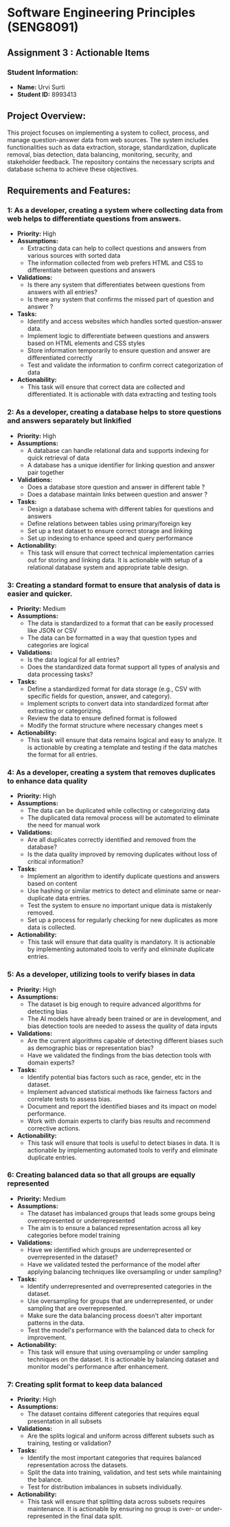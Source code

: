 # Software Engineering Principles (SENG8091)

## Assignment 3 : Actionable Items

### Student Information:
- **Name:** Urvi Surti  
- **Student ID:** 8993413  

## Project Overview:
This project focuses on implementing a system to collect, process, and manage question-answer data from web sources. The system includes functionalities such as data extraction, storage, standardization, duplicate removal, bias detection, data balancing, monitoring, security, and stakeholder feedback. The repository contains the necessary scripts and database schema to achieve these objectives.

## Requirements and Features:

### 1: As a developer, creating a system where collecting data from web helps to differentiate questions from answers.
- **Priority:** High
- **Assumptions:** 
    - Extracting data can help to collect questions and answers from various sources with sorted data
    - The information collected from web prefers HTML and CSS to differentiate between questions and answers 
- **Validations:**
    - Is there any system that differentiates between questions from answers with all entries?
    - Is there any system that confirms the missed part of  question and answer ?
- **Tasks:**
    - Identify and access websites which handles sorted question-answer data.
    - Implement logic to differentiate between questions and answers based on HTML elements and CSS styles
    - Store information temporarily to ensure question and answer are differentiated correctly
    - Test and validate the information to confirm correct categorization of data
- **Actionability:**
    - This task will ensure that correct data are collected and differentiated. It is actionable with data extracting and testing tools

### 2: As a developer, creating a database helps to store questions and answers separately but linkified
- **Priority:** High
- **Assumptions:** 
    - A database can handle relational data and supports indexing for quick retrieval of data
    - A database has a unique identifier for linking question and answer pair together
- **Validations:** 
    - Does a database store question and answer in different table ?
    - Does a database maintain links between question and answer ?
- **Tasks:** 
    - Design a database schema with different tables for questions and answers
    - Define relations between tables using primary/foreign key 
    - Set up a test dataset to ensure correct storage and linking
    - Set up indexing to enhance speed and query performance 
- **Actionability:**  
    - This task will ensure that correct technical implementation carries out for storing and linking data. It is actionable with setup of a relational database system and appropriate table design.

### 3: Creating a standard format to ensure that analysis of data is easier and quicker.
- **Priority:** Medium
- **Assumptions:** 
    - The data is standardized to a format that can be easily processed like JSON or CSV
    - The data can be formatted in a way that question types and categories are logical 
- **Validations:** 
    - Is the data logical for all entries?
    - Does the standardized data format support all types of analysis and data processing tasks?
- **Tasks:** 
    - Define a standardized format for data storage (e.g., CSV with specific fields for question, answer, and category).
    - Implement scripts to convert data into standardized format after extracting or categorizing.
    - Review the data to ensure defined format is followed 
    - Modify the format structure where necessary changes meet s
- **Actionability:**  
    - This task will ensure that data remains logical and easy to analyze. It is actionable by creating a template and testing if the data matches the format for all entries.

### 4: As a developer, creating a system that removes duplicates to enhance data quality
- **Priority:** High
- **Assumptions:** 
    - The data can be duplicated while collecting or categorizing data
    - The duplicated data removal process will be automated to eliminate the need for manual work 
- **Validations:** 
    - Are all duplicates correctly identified and removed from the database?
    - Is the data quality improved by removing duplicates without loss of critical information?
- **Tasks:** 
    - Implement an algorithm to identify duplicate questions and answers based on content
    - Use hashing or similar metrics to detect and eliminate same or near-duplicate data entries.
    - Test the system to ensure no important unique data is mistakenly removed.
    - Set up a process for regularly checking for new duplicates as more data is collected.
- **Actionability:**   
    - This task will ensure that data quality is mandatory. It is actionable by implementing automated tools to verify and eliminate duplicate entries.

### 5: As a developer, utilizing tools to verify biases in data
- **Priority:** High
- **Assumptions:** 
    - The dataset is big enough to require advanced algorithms for detecting bias 
    - The AI models have already been trained or are in development, and bias detection tools are needed to assess the quality of data inputs
- **Validations:** 
    - Are the current algorithms capable of detecting different biases such as demographic bias or representation bias?
    - Have we validated the findings from the bias detection tools with domain experts?
- **Tasks:** 
    - Identify potential bias factors such as race, gender, etc in the dataset.
    - Implement advanced statistical methods like fairness factors and correlate tests to assess bias.
    - Document and report the identified biases and its impact on model performance.
    - Work with domain experts to clarify bias results and recommend corrective actions.
- **Actionability:**  
    - This task will ensure that tools is useful to detect biases in data. It is actionable by implementing automated tools to verify and eliminate duplicate entries.

### 6: Creating balanced data so that all groups are equally represented 
- **Priority:** Medium
- **Assumptions:** 
    - The dataset has imbalanced groups that leads some groups being overrepresented or underrepresented
    - The aim is to ensure a balanced representation across all key categories before model training
- **Validations:** 
    - Have we identified which groups are underrepresented or overrepresented in the dataset?
    - Have we validated tested the performance of the model after applying balancing techniques like oversampling or under sampling?
- **Tasks:** 
    - Identify underrepresented and overrepresented categories in the dataset.
    - Use oversampling for groups that are underrepresented, or under sampling that are overrepresented. 
    - Make sure the data balancing process doesn't alter important patterns in the data. 
    - Test the model's performance with the balanced data to check for improvement.
- **Actionability:** 
    - This task will ensure that using oversampling or under sampling techniques on the dataset. It is actionable by balancing dataset and monitor model's performance after enhancement.

### 7: Creating split format to keep data balanced 
- **Priority:** High
- **Assumptions:** 
    - The dataset contains different categories that requires equal presentation  in all subsets 
- **Validations:** 
    - Are the splits logical and uniform across different subsets such as training, testing or validation?
- **Tasks:** 
    - Identify the most important categories that requires balanced representation across the datasets.
    - Split the data into training, validation, and test sets while maintaining the balance. 
    - Test for distribution imbalances in subsets individually.
- **Actionability:** 
    - This task will ensure that splitting data across subsets requires maintenance. It is actionable by ensuring no group is over- or under-represented in the final data split.
